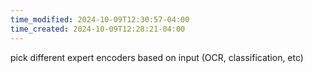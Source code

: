 ```yaml
---
time_modified: 2024-10-09T12:30:57-04:00
time_created: 2024-10-09T12:28:21-04:00
---
```



pick different expert encoders based on input (OCR, classification, etc)